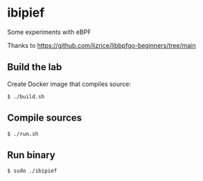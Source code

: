 # ibipief

Some experiments with eBPF

Thanks to https://github.com/lizrice/libbpfgo-beginners/tree/main

## Build the lab

Create Docker image that compiles source:

```
$ ./build.sh
```

## Compile sources

```
$ ./run.sh
```

## Run binary

```
$ sudo ./ibipief
```